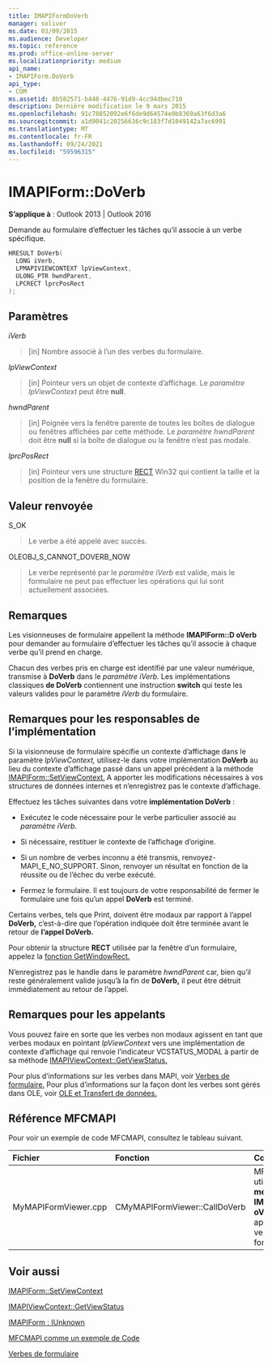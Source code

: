 ```yaml
---
title: IMAPIFormDoVerb
manager: soliver
ms.date: 03/09/2015
ms.audience: Developer
ms.topic: reference
ms.prod: office-online-server
ms.localizationpriority: medium
api_name:
- IMAPIForm.DoVerb
api_type:
- COM
ms.assetid: 8b582571-b448-4476-91d9-4cc94dbec710
description: Dernière modification le 9 mars 2015
ms.openlocfilehash: 91c78852092e6f6de9d64574e0b8369a63f6d3a6
ms.sourcegitcommit: a1d9041c20256616c9c183f7d1049142a7ac6991
ms.translationtype: MT
ms.contentlocale: fr-FR
ms.lasthandoff: 09/24/2021
ms.locfileid: "59596315"
---
```

# <a name="imapiformdoverb"></a>IMAPIForm::DoVerb

  
  
**S’applique à** : Outlook 2013 | Outlook 2016 
  
Demande au formulaire d’effectuer les tâches qu’il associe à un verbe spécifique.
  
```cpp
HRESULT DoVerb(
  LONG iVerb,
  LPMAPIVIEWCONTEXT lpViewContext,
  ULONG_PTR hwndParent,
  LPCRECT lprcPosRect
);
```

## <a name="parameters"></a>Paramètres

 _iVerb_
  
> [in] Nombre associé à l’un des verbes du formulaire.
    
 _lpViewContext_
  
> [in] Pointeur vers un objet de contexte d’affichage. Le  _paramètre lpViewContext_ peut être **null**.
    
 _hwndParent_
  
> [in] Poignée vers la fenêtre parente de toutes les boîtes de dialogue ou fenêtres affichées par cette méthode. Le  _paramètre hwndParent_ doit être **null** si la boîte de dialogue ou la fenêtre n’est pas modale. 
    
 _lprcPosRect_
  
> [in] Pointeur vers une structure [RECT](https://msdn.microsoft.com/library/dd162897%28VS.85%29.aspx) Win32 qui contient la taille et la position de la fenêtre du formulaire. 
    
## <a name="return-value"></a>Valeur renvoyée

S_OK 
  
> Le verbe a été appelé avec succès.
    
OLEOBJ_S_CANNOT_DOVERB_NOW 
  
> Le verbe représenté par le  _paramètre iVerb_ est valide, mais le formulaire ne peut pas effectuer les opérations qui lui sont actuellement associées. 
    
## <a name="remarks"></a>Remarques

Les visionneuses de formulaire appellent la méthode **IMAPIForm::D oVerb** pour demander au formulaire d’effectuer les tâches qu’il associe à chaque verbe qu’il prend en charge. 
  
Chacun des verbes pris en charge est identifié par une valeur numérique, transmise à **DoVerb** dans le _paramètre iVerb._ Les implémentations classiques **de DoVerb** contiennent une instruction **switch** qui teste les valeurs valides pour le paramètre  _iVerb_ du formulaire. 
  
## <a name="notes-to-implementers"></a>Remarques pour les responsables de l’implémentation

Si la visionneuse de formulaire spécifie un contexte d’affichage dans le paramètre _lpViewContext,_ utilisez-le dans votre implémentation **DoVerb** au lieu du contexte d’affichage passé dans un appel précédent à la méthode [IMAPIForm::SetViewContext.](imapiform-setviewcontext.md) A apporter les modifications nécessaires à vos structures de données internes et n’enregistrez pas le contexte d’affichage. 
  
Effectuez les tâches suivantes dans votre **implémentation DoVerb** : 
  
- Exécutez le code nécessaire pour le verbe particulier associé au _paramètre iVerb._ 
    
- Si nécessaire, restituer le contexte de l’affichage d’origine.
    
- Si un nombre de verbes inconnu a été transmis, renvoyez-MAPI_E_NO_SUPPORT. Sinon, renvoyer un résultat en fonction de la réussite ou de l’échec du verbe exécuté.
    
- Fermez le formulaire. Il est toujours de votre responsabilité de fermer le formulaire une fois qu’un appel **DoVerb** est terminé. 
    
Certains verbes, tels que Print, doivent être modaux par rapport à l’appel **DoVerb,** c’est-à-dire que l’opération indiquée doit être terminée avant le retour de **l’appel DoVerb.** 
  
Pour obtenir la structure **RECT** utilisée par la fenêtre d’un formulaire, appelez la [fonction GetWindowRect.](https://msdn.microsoft.com/library/ms633519) 
  
N’enregistrez pas le handle dans le paramètre  _hwndParent_ car, bien qu’il reste généralement valide jusqu’à la fin de **DoVerb,** il peut être détruit immédiatement au retour de l’appel.
  
## <a name="notes-to-callers"></a>Remarques pour les appelants

Vous pouvez faire en sorte que les verbes non modaux agissent en tant que verbes modaux en pointant _lpViewContext_ vers une implémentation de contexte d’affichage qui renvoie l’indicateur VCSTATUS_MODAL à partir de sa méthode [IMAPIViewContext::GetViewStatus.](imapiviewcontext-getviewstatus.md) 
  
Pour plus d’informations sur les verbes dans MAPI, voir [Verbes de formulaire.](form-verbs.md) Pour plus d’informations sur la façon dont les verbes sont gérés dans OLE, voir [OLE et Transfert de données.](https://msdn.microsoft.com/library/ms693425%28VS.85%29.aspx)
  
## <a name="mfcmapi-reference"></a>Référence MFCMAPI

Pour voir un exemple de code MFCMAPI, consultez le tableau suivant.
  
|**Fichier**|**Fonction**|**Commentaire**|
|:-----|:-----|:-----|
|MyMAPIFormViewer.cpp  <br/> |CMyMAPIFormViewer::CallDoVerb  <br/> |MFCMAPI utilise **la méthode IMAPIForm::D oVerb** pour appeler un verbe sur un formulaire.  <br/> |
   
## <a name="see-also"></a>Voir aussi



[IMAPIForm::SetViewContext](imapiform-setviewcontext.md)
  
[IMAPIViewContext::GetViewStatus](imapiviewcontext-getviewstatus.md)
  
[IMAPIForm : IUnknown](imapiformiunknown.md)


[MFCMAPI comme un exemple de Code](mfcmapi-as-a-code-sample.md)
  
[Verbes de formulaire](form-verbs.md)


